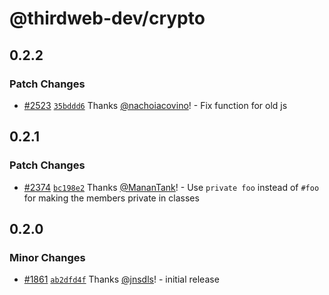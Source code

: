 # @thirdweb-dev/crypto

## 0.2.2

### Patch Changes

- [#2523](https://github.com/thirdweb-dev/js/pull/2523) [`35bddd6`](https://github.com/thirdweb-dev/js/commit/35bddd69c555c9277d8c3d703a93f23f74e0de77) Thanks [@nachoiacovino](https://github.com/nachoiacovino)! - Fix function for old js

## 0.2.1

### Patch Changes

- [#2374](https://github.com/thirdweb-dev/js/pull/2374) [`bc198e2`](https://github.com/thirdweb-dev/js/commit/bc198e215e57094aac525b262fe91add4786df92) Thanks [@MananTank](https://github.com/MananTank)! - Use `private foo` instead of `#foo` for making the members private in classes

## 0.2.0

### Minor Changes

- [#1861](https://github.com/thirdweb-dev/js/pull/1861) [`ab2dfd4f`](https://github.com/thirdweb-dev/js/commit/ab2dfd4f5cf4256fa62d76f84ca804992afab1e4) Thanks [@jnsdls](https://github.com/jnsdls)! - initial release
